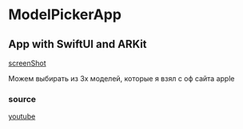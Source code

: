 # ModelPickerApp
## App with SwiftUI and ARKit

[screenShot](https://i.ibb.co/8sYTbY1/ezgif-com-gif-maker-11.gif)

Можем выбирать из 3х моделей, которые я взял с оф сайта apple

### source
[youtube](https://www.youtube.com/watch?v=9R_G0EI-UoI&ab_channel=RealitySchool)
